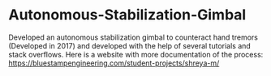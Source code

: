 # Autonomous-Stabilization-Gimbal
Developed an autonomous stabilization gimbal to counteract hand tremors (Developed in 2017) and developed with the help of several tutorials and stack overflows.
Here is a website with more documentation of the process: https://bluestampengineering.com/student-projects/shreya-m/
